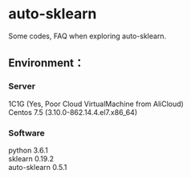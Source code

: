# auto-sklearn

Some codes, FAQ when exploring auto-sklearn.


## Environment：

  ### Server
  1C1G (Yes, Poor Cloud VirtualMachine from AliCloud) <br/>
  Centos 7.5 (3.10.0-862.14.4.el7.x86_64) <br/>
   
  ### Software
  python 3.6.1 <br/>
  sklearn 0.19.2 <br/>
  auto-sklearn 0.5.1 <br/>
  
